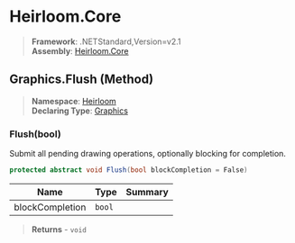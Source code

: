 # Heirloom.Core

> **Framework**: .NETStandard,Version=v2.1  
> **Assembly**: [Heirloom.Core][0]

## Graphics.Flush (Method)

> **Namespace**: [Heirloom][0]  
> **Declaring Type**: [Graphics][1]

### Flush(bool)

Submit all pending drawing operations, optionally blocking for completion.

```cs
protected abstract void Flush(bool blockCompletion = False)
```

| Name            | Type   | Summary |
|-----------------|--------|---------|
| blockCompletion | `bool` |         |

> **Returns** - `void`

[0]: ../../../Heirloom.Core.md
[1]: ../Graphics.md

